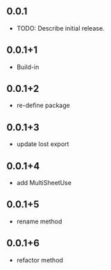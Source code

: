 ## 0.0.1

* TODO: Describe initial release.

## 0.0.1+1

* Build-in

## 0.0.1+2

* re-define package

## 0.0.1+3

* update lost export

## 0.0.1+4

* add MultiSheetUse

## 0.0.1+5

* rename method

## 0.0.1+6

* refactor method